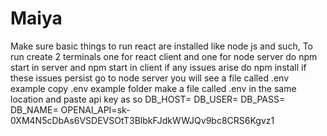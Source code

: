 # Maiya
Make sure basic things to run react are installed like node js and such, To run create 2 terminals
one for react client
and one for node server
do npm start in server and npm start in client
if any issues arise do npm install
if these issues persist
go to node server 
you will see a file called .env example
copy .env example folder make a file called .env in the same location
and paste api key
as so 
DB_HOST= 
DB_USER=
DB_PASS=
DB_NAME=
OPENAI_API=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

